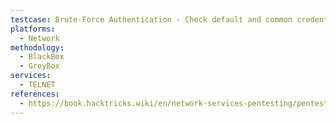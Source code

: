 ```yaml
---
testcase: Brute-Force Authentication - Check default and common credentials by running Hydra
platforms: 
  - Network
methodology: 
  - BlackBox
  - GreyBox
services:
  - TELNET
references:
  - https://book.hacktricks.wiki/en/network-services-pentesting/pentesting-telnet.html
---
```


